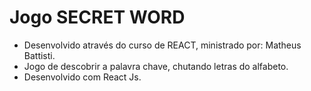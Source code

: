 # Jogo SECRET WORD 
   * Desenvolvido através do curso de REACT, ministrado por: Matheus Battisti.
   * Jogo de descobrir a palavra chave, chutando letras do alfabeto.
   * Desenvolvido com React Js.